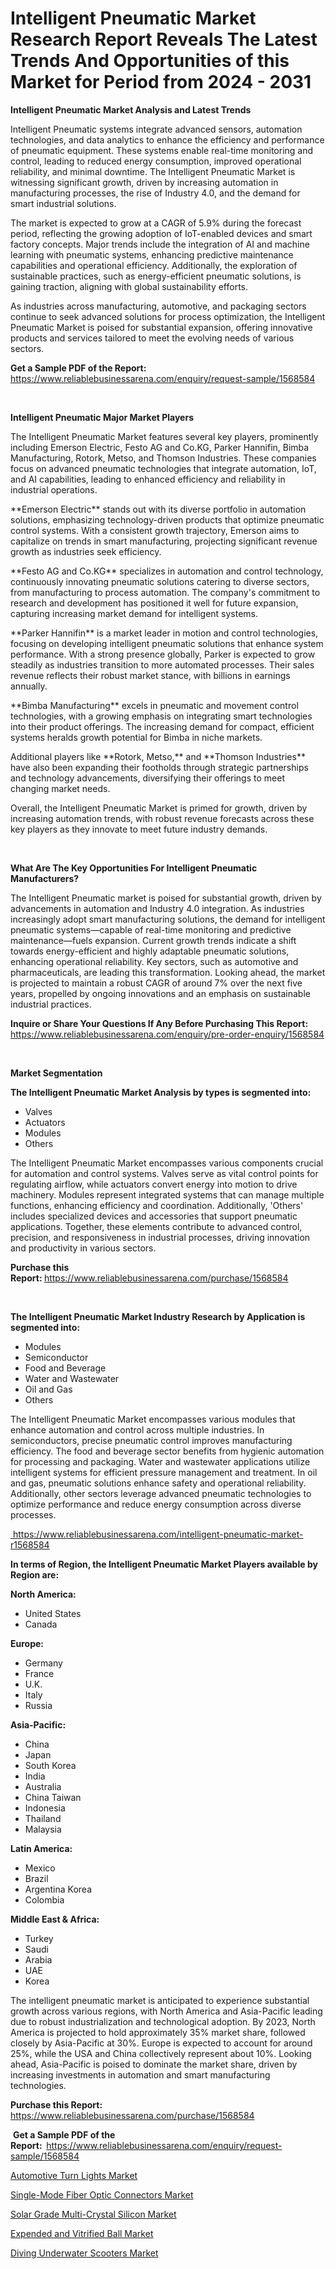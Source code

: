 <p><h1>Intelligent Pneumatic Market Research Report Reveals The Latest Trends And Opportunities of this Market for Period from 2024 - 2031</h1></p><p><strong>Intelligent Pneumatic Market Analysis and Latest Trends</strong></p>
<p><p>Intelligent Pneumatic systems integrate advanced sensors, automation technologies, and data analytics to enhance the efficiency and performance of pneumatic equipment. These systems enable real-time monitoring and control, leading to reduced energy consumption, improved operational reliability, and minimal downtime. The Intelligent Pneumatic Market is witnessing significant growth, driven by increasing automation in manufacturing processes, the rise of Industry 4.0, and the demand for smart industrial solutions.</p><p>The market is expected to grow at a CAGR of 5.9% during the forecast period, reflecting the growing adoption of IoT-enabled devices and smart factory concepts. Major trends include the integration of AI and machine learning with pneumatic systems, enhancing predictive maintenance capabilities and operational efficiency. Additionally, the exploration of sustainable practices, such as energy-efficient pneumatic solutions, is gaining traction, aligning with global sustainability efforts.</p><p>As industries across manufacturing, automotive, and packaging sectors continue to seek advanced solutions for process optimization, the Intelligent Pneumatic Market is poised for substantial expansion, offering innovative products and services tailored to meet the evolving needs of various sectors.</p></p>
<p><strong>Get a Sample PDF of the Report:&nbsp;</strong> <a href="https://www.reliablebusinessarena.com/enquiry/request-sample/1568584?utm_campaign=1551&utm_medium=2&utm_source=Github&utm_content=ia&utm_term=14102024&utm_id=intelligent-pneumatic">https://www.reliablebusinessarena.com/enquiry/request-sample/1568584</a></p>
<p>&nbsp;</p>
<p><strong>Intelligent Pneumatic Major Market Players</strong></p>
<p><p>The Intelligent Pneumatic Market features several key players, prominently including Emerson Electric, Festo AG and Co.KG, Parker Hannifin, Bimba Manufacturing, Rotork, Metso, and Thomson Industries. These companies focus on advanced pneumatic technologies that integrate automation, IoT, and AI capabilities, leading to enhanced efficiency and reliability in industrial operations.</p><p>**Emerson Electric** stands out with its diverse portfolio in automation solutions, emphasizing technology-driven products that optimize pneumatic control systems. With a consistent growth trajectory, Emerson aims to capitalize on trends in smart manufacturing, projecting significant revenue growth as industries seek efficiency.</p><p>**Festo AG and Co.KG** specializes in automation and control technology, continuously innovating pneumatic solutions catering to diverse sectors, from manufacturing to process automation. The company's commitment to research and development has positioned it well for future expansion, capturing increasing market demand for intelligent systems.</p><p>**Parker Hannifin** is a market leader in motion and control technologies, focusing on developing intelligent pneumatic solutions that enhance system performance. With a strong presence globally, Parker is expected to grow steadily as industries transition to more automated processes. Their sales revenue reflects their robust market stance, with billions in earnings annually.</p><p>**Bimba Manufacturing** excels in pneumatic and movement control technologies, with a growing emphasis on integrating smart technologies into their product offerings. The increasing demand for compact, efficient systems heralds growth potential for Bimba in niche markets.</p><p>Additional players like **Rotork, Metso,** and **Thomson Industries** have also been expanding their footholds through strategic partnerships and technology advancements, diversifying their offerings to meet changing market needs.</p><p>Overall, the Intelligent Pneumatic Market is primed for growth, driven by increasing automation trends, with robust revenue forecasts across these key players as they innovate to meet future industry demands.</p></p>
<p>&nbsp;</p>
<p><strong>What Are The Key Opportunities For Intelligent Pneumatic Manufacturers?</strong></p>
<p><p>The Intelligent Pneumatic market is poised for substantial growth, driven by advancements in automation and Industry 4.0 integration. As industries increasingly adopt smart manufacturing solutions, the demand for intelligent pneumatic systems—capable of real-time monitoring and predictive maintenance—fuels expansion. Current growth trends indicate a shift towards energy-efficient and highly adaptable pneumatic solutions, enhancing operational reliability. Key sectors, such as automotive and pharmaceuticals, are leading this transformation. Looking ahead, the market is projected to maintain a robust CAGR of around 7% over the next five years, propelled by ongoing innovations and an emphasis on sustainable industrial practices.</p></p>
<p><strong>Inquire or Share Your Questions If Any Before Purchasing This Report:</strong> <a href="https://www.reliablebusinessarena.com/enquiry/pre-order-enquiry/1568584?utm_campaign=1551&utm_medium=2&utm_source=Github&utm_content=ia&utm_term=14102024&utm_id=intelligent-pneumatic">https://www.reliablebusinessarena.com/enquiry/pre-order-enquiry/1568584</a></p>
<p>&nbsp;</p>
<p><strong>Market Segmentation</strong></p>
<p><strong>The Intelligent Pneumatic Market Analysis by types is segmented into:</strong></p>
<p><ul><li>Valves</li><li>Actuators</li><li>Modules</li><li>Others</li></ul></p>
<p><p>The Intelligent Pneumatic Market encompasses various components crucial for automation and control systems. Valves serve as vital control points for regulating airflow, while actuators convert energy into motion to drive machinery. Modules represent integrated systems that can manage multiple functions, enhancing efficiency and coordination. Additionally, 'Others' includes specialized devices and accessories that support pneumatic applications. Together, these elements contribute to advanced control, precision, and responsiveness in industrial processes, driving innovation and productivity in various sectors.</p></p>
<p><strong>Purchase this Report:&nbsp;</strong><a href="https://www.reliablebusinessarena.com/purchase/1568584?utm_campaign=1551&utm_medium=2&utm_source=Github&utm_content=ia&utm_term=14102024&utm_id=intelligent-pneumatic">https://www.reliablebusinessarena.com/purchase/1568584</a></p>
<p>&nbsp;</p>
<p><strong>The Intelligent Pneumatic Market Industry Research by Application is segmented into:</strong></p>
<p><ul><li>Modules</li><li>Semiconductor</li><li>Food and Beverage</li><li>Water and Wastewater</li><li>Oil and Gas</li><li>Others</li></ul></p>
<p><p>The Intelligent Pneumatic Market encompasses various modules that enhance automation and control across multiple industries. In semiconductors, precise pneumatic control improves manufacturing efficiency. The food and beverage sector benefits from hygienic automation for processing and packaging. Water and wastewater applications utilize intelligent systems for efficient pressure management and treatment. In oil and gas, pneumatic solutions enhance safety and operational reliability. Additionally, other sectors leverage advanced pneumatic technologies to optimize performance and reduce energy consumption across diverse processes.</p></p>
<p><a href="https://www.reliablebusinessarena.com/intelligent-pneumatic-market-r1568584?utm_campaign=1551&utm_medium=2&utm_source=Github&utm_content=ia&utm_term=14102024&utm_id=intelligent-pneumatic">&nbsp;https://www.reliablebusinessarena.com/intelligent-pneumatic-market-r1568584</a></p>
<p><strong>In terms of Region, the Intelligent Pneumatic Market Players available by Region are:</strong></p>
<p>
    <p> <strong> North America: </strong>
        <ul>
            <li>United States</li>
            <li>Canada</li>
        </ul>
        </p> 
    <p> <strong> Europe: </strong>
        <ul>
            <li>Germany</li>
            <li>France</li>
            <li>U.K.</li>
            <li>Italy</li>
            <li>Russia</li>
        </ul>
        </p> 
    <p> <strong> Asia-Pacific: </strong>
        <ul>
            <li>China</li>
            <li>Japan</li>
            <li>South Korea</li>
            <li>India</li>
            <li>Australia</li>
            <li>China Taiwan</li>
            <li>Indonesia</li>
            <li>Thailand</li>
            <li>Malaysia</li>
        </ul>
        </p> 
    <p> <strong> Latin America: </strong>
        <ul>
            <li>Mexico</li>
            <li>Brazil</li>
            <li>Argentina Korea</li>
            <li>Colombia</li>
        </ul>
        </p> 
    <p> <strong> Middle East & Africa: </strong>
        <ul>
            <li>Turkey</li>
            <li>Saudi</li>
            <li>Arabia</li>
            <li>UAE</li>
            <li>Korea</li>
        </ul>
    </p>
    </p>
<p><p>The intelligent pneumatic market is anticipated to experience substantial growth across various regions, with North America and Asia-Pacific leading due to robust industrialization and technological adoption. By 2023, North America is projected to hold approximately 35% market share, followed closely by Asia-Pacific at 30%. Europe is expected to account for around 25%, while the USA and China collectively represent about 10%. Looking ahead, Asia-Pacific is poised to dominate the market share, driven by increasing investments in automation and smart manufacturing technologies.</p></p>
<p><strong>Purchase this Report: </strong><a href="https://www.reliablebusinessarena.com/purchase/1568584?utm_campaign=1551&utm_medium=2&utm_source=Github&utm_content=ia&utm_term=14102024&utm_id=intelligent-pneumatic">https://www.reliablebusinessarena.com/purchase/1568584</a></p>
<p>&nbsp;<strong>Get a Sample PDF of the Report:&nbsp;&nbsp;</strong><a href="https://www.reliablebusinessarena.com/enquiry/request-sample/1568584?utm_campaign=1551&utm_medium=2&utm_source=Github&utm_content=ia&utm_term=14102024&utm_id=intelligent-pneumatic">https://www.reliablebusinessarena.com/enquiry/request-sample/1568584</a></p>
<p><strong></strong></p>
<p><p><a href="https://www.linkedin.com/pulse/automotive-turn-lights-market-dynamics-application-types-8dutc?utm_campaign=1551&utm_medium=2&utm_source=Github&utm_content=ia&utm_term=14102024&utm_id=intelligent-pneumatic">Automotive Turn Lights Market</a></p><p><a href="https://www.linkedin.com/pulse/single-mode-fiber-optic-connectors-market-size-share-competitive-ieulc?trk=public_post_embed_feed-article-content&utm_campaign=1551&utm_medium=2&utm_source=Github&utm_content=ia&utm_term=14102024&utm_id=intelligent-pneumatic">Single-Mode Fiber Optic Connectors Market</a></p><p><a href="https://www.linkedin.com/pulse/global-solar-grade-multi-crystal-silicon-market-trends-nyr6c?trk=public_post_embed_feed-article-content&utm_campaign=1551&utm_medium=2&utm_source=Github&utm_content=ia&utm_term=14102024&utm_id=intelligent-pneumatic">Solar Grade Multi-Crystal Silicon Market</a></p><p><a href="https://www.linkedin.com/pulse/expended-vitrified-ball-market-trends-detailed-study-xgytc?trk=public_post_embed_feed-article-content&utm_campaign=1551&utm_medium=2&utm_source=Github&utm_content=ia&utm_term=14102024&utm_id=intelligent-pneumatic">Expended and Vitrified Ball Market</a></p><p><a href="https://www.linkedin.com/pulse/diving-underwater-scooters-market-outlook-complete-industry-analysis-ukytc?trk=public_post_embed_feed-article-content&utm_campaign=1551&utm_medium=2&utm_source=Github&utm_content=ia&utm_term=14102024&utm_id=intelligent-pneumatic">Diving Underwater Scooters Market</a></p></p>